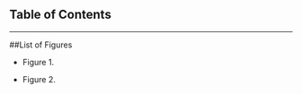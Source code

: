 <h2 class="notoc">Table of Contents</h2>
<toc />

- - - - -


##List of Figures

* Figure 1.

* Figure 2.